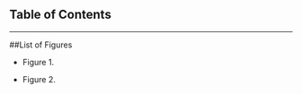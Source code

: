 <h2 class="notoc">Table of Contents</h2>
<toc />

- - - - -


##List of Figures

* Figure 1.

* Figure 2.